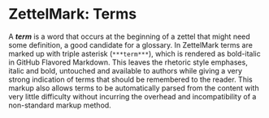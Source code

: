 # ZettelMark: Terms

A ***term*** is a word that occurs at the beginning of a zettel that
might need some definition, a good candidate for a glossary. In
ZettelMark terms are marked up with triple asterisk (`***term***`),
which is rendered as bold-italic in GitHub Flavored Markdown. This
leaves the rhetoric style emphases, italic and bold, untouched and
available to authors while giving a very strong indication of terms that
should be remembered to the reader. This markup also allows terms to be
automatically parsed from the content with very little difficulty
without incurring the overhead and incompatibility of a non-standard
markup method.

